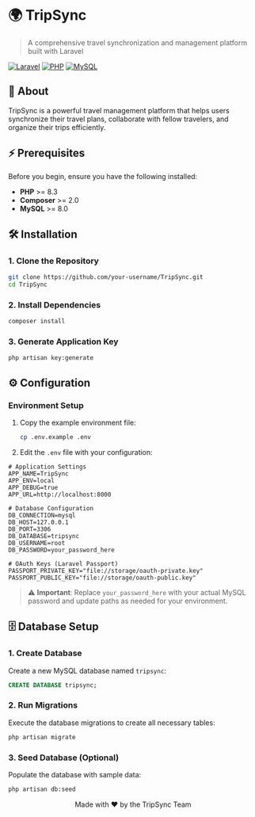 # 🌍 TripSync

> A comprehensive travel synchronization and management platform built with Laravel

[![Laravel](https://img.shields.io/badge/Laravel-FF2D20?style=for-the-badge&logo=laravel&logoColor=white)](https://laravel.com)
[![PHP](https://img.shields.io/badge/PHP-777BB4?style=for-the-badge&logo=php&logoColor=white)](https://php.net)
[![MySQL](https://img.shields.io/badge/MySQL-4479A1?style=for-the-badge&logo=mysql&logoColor=white)](https://mysql.com)

## 🚀 About

TripSync is a powerful travel management platform that helps users synchronize their travel plans, collaborate with fellow travelers, and organize their trips efficiently.

## ⚡ Prerequisites

Before you begin, ensure you have the following installed:

- **PHP** >= 8.3
- **Composer** >= 2.0
- **MySQL** >= 8.0

## 🛠️ Installation

### 1. Clone the Repository

```bash
git clone https://github.com/your-username/TripSync.git
cd TripSync
```

### 2. Install Dependencies

```bash
composer install
```

### 3. Generate Application Key

```bash
php artisan key:generate
```

## ⚙️ Configuration

### Environment Setup

1. Copy the example environment file:
   ```bash
   cp .env.example .env
   ```

2. Edit the `.env` file with your configuration:

```env
# Application Settings
APP_NAME=TripSync
APP_ENV=local
APP_DEBUG=true
APP_URL=http://localhost:8000

# Database Configuration
DB_CONNECTION=mysql
DB_HOST=127.0.0.1
DB_PORT=3306
DB_DATABASE=tripsync
DB_USERNAME=root
DB_PASSWORD=your_password_here

# OAuth Keys (Laravel Passport)
PASSPORT_PRIVATE_KEY="file://storage/oauth-private.key"
PASSPORT_PUBLIC_KEY="file://storage/oauth-public.key"
```

> ⚠️ **Important**: Replace `your_password_here` with your actual MySQL password and update paths as needed for your environment.

## 🗄️ Database Setup

### 1. Create Database

Create a new MySQL database named `tripsync`:

```sql
CREATE DATABASE tripsync;
```

### 2. Run Migrations

Execute the database migrations to create all necessary tables:

```bash
php artisan migrate
```

### 3. Seed Database (Optional)

Populate the database with sample data:

```bash
php artisan db:seed
```


<div align="center">
  Made with ❤️ by the TripSync Team
</div>
